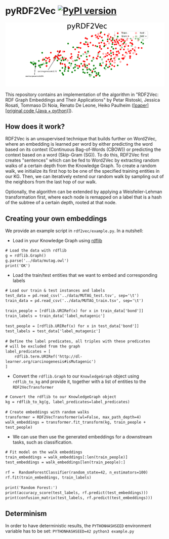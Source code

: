 # pyRDF2Vec [![PyPI version](https://badge.fury.io/py/pyRDF2Vec.svg)](https://badge.fury.io/py/pyRDF2Vec)

![Generated Embeddings](embeddings.png "Generated Embeddings")

This repository contains an implementation of the algorithm in "RDF2Vec: RDF Graph Embeddings and Their Applications" by Petar Ristoski, Jessica Rosati, Tommaso Di Noia, Renato De Leone, Heiko Paulheim ([[paper]](http://semantic-web-journal.net/content/rdf2vec-rdf-graph-embeddings-and-their-applications-0) [[original code (Java + python)]](http://data.dws.informatik.uni-mannheim.de/rdf2vec/)).

## How does it work?

RDF2Vec is an unsupervised technique that builds further on Word2Vec, where an embedding is learned per word by either predicting the word based on its context (Continuous Bag-of-Words (CBOW)) or predicting the context based on a word (Skip-Gram (SG)). To do this, RDF2Vec first creates "sentences" which can be fed to Word2Vec by extracting random walks of a certain depth from the Knowledge Graph. To create a random walk, we initialize its first hop to be one of the specified training entities in our KG. Then, we can iteratively extend our random walk by sampling out of the neighbors from the last hop of our walk.

Optionally, the algorithm can be extended by applying a Weisfeiler-Lehman transformation first, where each node is remapped on a label that is a hash of the subtree of a certain depth, rooted at that node.

## Creating your own embeddings

We provide an example script in `rdf2vec/example.py`. In a nutshell:
* Load in your Knowledge Graph using [rdflib](https://github.com/RDFLib/rdflib)
```python3
# Load the data with rdflib
g = rdflib.Graph()
g.parse('../data/mutag.owl')
print('OK')
```
* Load the train/test entities that we want to embed and corresponding labels
```python3
# Load our train & test instances and labels
test_data = pd.read_csv('../data/MUTAG_test.tsv', sep='\t')
train_data = pd.read_csv('../data/MUTAG_train.tsv', sep='\t')

train_people = [rdflib.URIRef(x) for x in train_data['bond']]
train_labels = train_data['label_mutagenic']

test_people = [rdflib.URIRef(x) for x in test_data['bond']]
test_labels = test_data['label_mutagenic']

# Define the label predicates, all triples with these predicates
# will be excluded from the graph
label_predicates = [
    rdflib.term.URIRef('http://dl-learner.org/carcinogenesis#isMutagenic')
]
```
* Convert the `rdflib.Graph` to our `KnowledgeGraph` object using `rdflib_to_kg` and provide it, together with a list of entities to the `RDF2VecTransformer`
```python3
# Convert the rdflib to our KnowledgeGraph object
kg = rdflib_to_kg(g, label_predicates=label_predicates)

# Create embeddings with random walks
transformer = RDF2VecTransformer(wl=False, max_path_depth=4)
walk_embeddings = transformer.fit_transform(kg, train_people + test_people)
```
* We can use then use the generated embeddings for a downstream tasks, such as classification.
```python3
# Fit model on the walk embeddings
train_embeddings = walk_embeddings[:len(train_people)]
test_embeddings = walk_embeddings[len(train_people):]

rf =  RandomForestClassifier(random_state=42, n_estimators=100)
rf.fit(train_embeddings, train_labels)

print('Random Forest:')
print(accuracy_score(test_labels, rf.predict(test_embeddings)))
print(confusion_matrix(test_labels, rf.predict(test_embeddings)))
```

## Determinism

In order to have deterministic results, the `PYTHONHASHSEED` environment variable has to be set: `PYTHONHASHSEED=42 python3 example.py`
